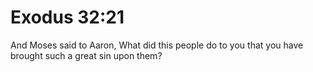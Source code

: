 # Exodus 32:21

And Moses said to Aaron, What did this people do to you that you have brought such a great sin upon them?
